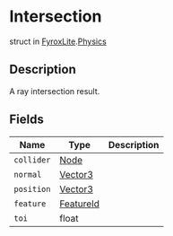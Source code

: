 # Intersection
struct in [FyroxLite](../../scripting_api.md).[Physics](../Physics.md)
## Description
A ray intersection result.
## Fields
| Name | Type | Description |
|---|---|---|
| `collider` | [Node](../Node/Node.md) |  |
| `normal` | [Vector3](../Math/Vector3.md) |  |
| `position` | [Vector3](../Math/Vector3.md) |  |
| `feature` | [FeatureId](../Physics/FeatureId.md) |  |
| `toi` | float |  |

